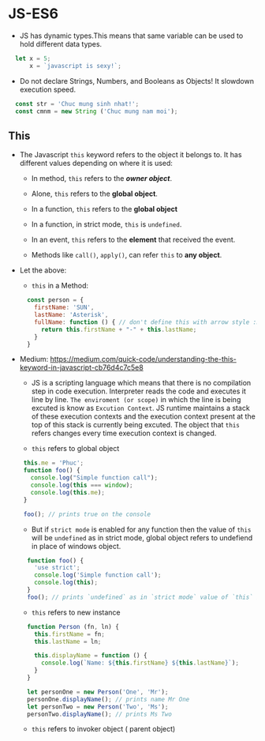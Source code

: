 # JS-ES6

- JS has dynamic types.This means that same variable can be used to hold different data types.

```javascript
  let x = 5;
      x = `javascript is sexy!`;
```

- Do not declare Strings, Numbers, and Booleans as Objects! It slowdown   execution speed.

```javascript
  const str = 'Chuc mung sinh nhat!';
  const cmnm = new String ('Chuc mung nam moi');
```

## This

- The Javascript `this` keyword refers to the object it belongs to. It has different values depending on where it is used:
  - In method, `this` refers to the ***owner object***.

  - Alone, `this` refers to the **global object**.

  - In a function, `this` refers to the **global object**

  - In a function, in strict mode, `this` is `undefined`.

  - In an event, `this` refers to the **element** that received the event.

  - Methods like `call()`, `apply()`, can refer `this` to **any object**.

- Let the above:
  - `this` in a Method:

  ```javascript
    const person = {
      firstName: 'SUN',
      lastName: 'Asterisk',
      fullName: function () { // don't define this with arrow style :D
        return this.firstName + "-" + this.lastName;
      }
    }
  ```

- Medium: https://medium.com/quick-code/understanding-the-this-keyword-in-javascript-cb76d4c7c5e8

  - JS is a scripting language which means that there is no compilation step in code execution. Interpreter reads the code and executes it line by line. `The enviroment (or scope)` in which the line is being excuted is know as `Excution Context`. JS runtime maintains a stack of these execution contexts and the execution context present at the top of this stack is currently being excuted. The object that `this` refers changes every time execution context is changed.
  
  - `this` refers to global object
  
  ```javascript
   this.me = 'Phuc';
   function foo() {
     console.log("Simple function call");
     console.log(this === window);
     console.log(this.me);
   }

   foo(); // prints true on the console
  ```

  - But if `strict mode` is enabled for any function then the value of `this` will be `undefined` as in strict mode, global object refers to undefiend in place of windows object.

  ```javascript
    function foo() {
      'use strict';
      console.log('Simple function call');
      console.log(this);
    }
    foo(); // prints `undefined` as in `strict mode` value of `this` is undefined.
  ```

  - `this` refers to new instance

  ```javascript
    function Person (fn, ln) {
      this.firstName = fn;
      this.lastName = ln;

      this.displayName = function () {
        console.log(`Name: ${this.firstName} ${this.lastName}`);
      }
    }

    let personOne = new Person('One', 'Mr');
    personOne.displayName(); // prints name Mr One
    let personTwo = new Person('Two', 'Ms');
    personTwo.displayName(); // prints Ms Two
  ```

  - `this` refers to invoker object ( parent object)
  